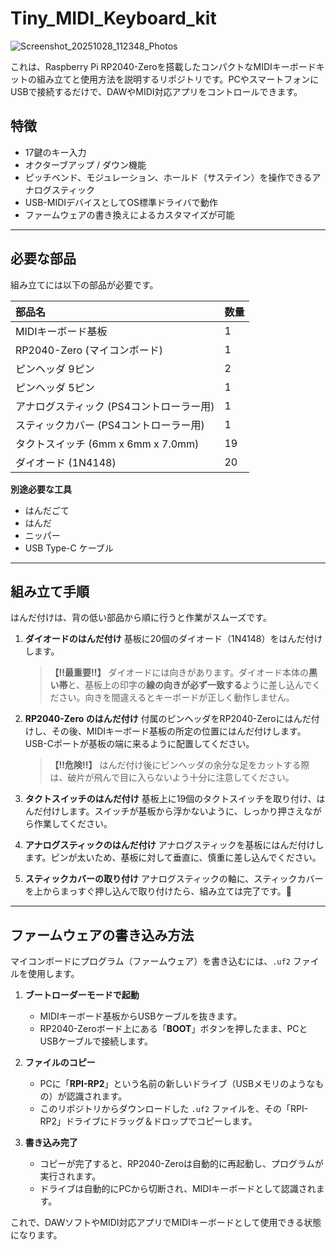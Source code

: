 # Tiny_MIDI_Keyboard_kit

![Screenshot_20251028_112348_Photos](https://github.com/user-attachments/assets/0421bb7c-3b7b-4d7f-b68e-23ff60d3b272)


これは、Raspberry Pi RP2040-Zeroを搭載したコンパクトなMIDIキーボードキットの組み立てと使用方法を説明するリポジトリです。PCやスマートフォンにUSBで接続するだけで、DAWやMIDI対応アプリをコントロールできます。

## 特徴
* 17鍵のキー入力
* オクターブアップ / ダウン機能
* ピッチベンド、モジュレーション、ホールド（サステイン）を操作できるアナログスティック
* USB-MIDIデバイスとしてOS標準ドライバで動作
* ファームウェアの書き換えによるカスタマイズが可能

***

## 必要な部品

組み立てには以下の部品が必要です。

| 部品名 | 数量 |
| :--- | :--- |
| MIDIキーボード基板 | 1 |
| RP2040-Zero (マイコンボード) | 1 |
| ピンヘッダ 9ピン | 2 |
| ピンヘッダ 5ピン | 1 |
| アナログスティック (PS4コントローラー用) | 1 |
| スティックカバー (PS4コントローラー用) | 1 |
| タクトスイッチ (6mm x 6mm x 7.0mm) | 19 |
| ダイオード (1N4148) | 20 |

**別途必要な工具**
* はんだごて
* はんだ
* ニッパー
* USB Type-C ケーブル

***

## 組み立て手順

はんだ付けは、背の低い部品から順に行うと作業がスムーズです。

1.  **ダイオードのはんだ付け**
    基板に20個のダイオード（1N4148）をはんだ付けします。
    > **【‼️最重要‼️】** ダイオードには向きがあります。ダイオード本体の**黒い帯**と、基板上の印字の**線の向きが必ず一致する**ように差し込んでください。向きを間違えるとキーボードが正しく動作しません。

2.  **RP2040-Zero のはんだ付け**
    付属のピンヘッダをRP2040-Zeroにはんだ付けし、その後、MIDIキーボード基板の所定の位置にはんだ付けします。USB-Cポートが基板の端に来るように配置してください。
    > **【‼️危険‼️】** はんだ付け後にピンヘッダの余分な足をカットする際は、破片が飛んで目に入らないよう十分に注意してください。

3.  **タクトスイッチのはんだ付け**
    基板上に19個のタクトスイッチを取り付け、はんだ付けします。スイッチが基板から浮かないように、しっかり押さえながら作業してください。

4.  **アナログスティックのはんだ付け**
    アナログスティックを基板にはんだ付けします。ピンが太いため、基板に対して垂直に、慎重に差し込んでください。

5.  **スティックカバーの取り付け**
    アナログスティックの軸に、スティックカバーを上からまっすぐ押し込んで取り付けたら、組み立ては完了です。🎉

***

## ファームウェアの書き込み方法

マイコンボードにプログラム（ファームウェア）を書き込むには、`.uf2` ファイルを使用します。

1.  **ブートローダーモードで起動**
    * MIDIキーボード基板からUSBケーブルを抜きます。
    * RP2040-Zeroボード上にある「**BOOT**」ボタンを押したまま、PCとUSBケーブルで接続します。

2.  **ファイルのコピー**
    * PCに「**RPI-RP2**」という名前の新しいドライブ（USBメモリのようなもの）が認識されます。
    * このリポジトリからダウンロードした `.uf2` ファイルを、その「RPI-RP2」ドライブにドラッグ＆ドロップでコピーします。
    

3.  **書き込み完了**
    * コピーが完了すると、RP2040-Zeroは自動的に再起動し、プログラムが実行されます。
    * ドライブは自動的にPCから切断され、MIDIキーボードとして認識されます。

これで、DAWソフトやMIDI対応アプリでMIDIキーボードとして使用できる状態になります。
